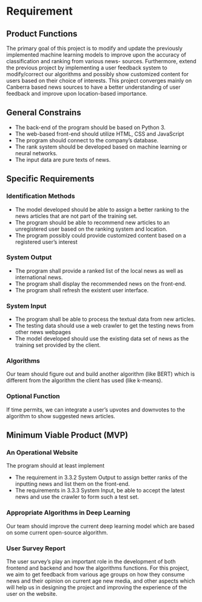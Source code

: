 # Requirement

## Product Functions

The primary goal of this project is to modify and update the previously implemented machine learning models to improve upon the accuracy of classification and ranking from various news- sources. Furthermore, extend the previous project by implementing a user feedback system to modify/correct our algorithms and possibly show customized content for users based on their choice of interests. This project converges mainly on Canberra based news sources to have a better understanding of user feedback and improve upon location-based importance.

## General Constrains

- The back-end of the program should be based on Python 3.
- The web-based front-end should utilize HTML, CSS and JavaScript
- The program should connect to the company’s database.
- The rank system should be developed based on machine learning or neural networks.
- The input data are pure texts of news.

## Specific Requirements

### Identification Methods

- The model developed should be able to assign a better ranking to the news articles that are not part of the training set.
- The program should be able to recommend new articles to an unregistered user based on the ranking system and location.
- The program  possibly could provide customized content based on a registered user’s interest  

### System Output

- The program shall provide a ranked list of the local news as well as international news.
- The program shall display the recommended news on the front-end.
- The program shall refresh the existent user interface.

### System Input

- The program shall be able to process the textual data from new articles.
- The testing data should use a web crawler to get the testing news from other news webpages
- The model developed should use the existing data set of news as the training set provided by the client.

### Algorithms

Our team should figure out and build another algorithm (like BERT) which is different from the algorithm the client has used (like k-means).

### Optional Function

If time permits, we can integrate a user’s upvotes and downvotes to the algorithm to show suggested news articles.

## Minimum Viable Product (MVP)

### An Operational Website
The program should at least implement 
- The requirement in 3.3.2 System Output to assign better ranks of the inputting news and list them on the front-end. 
- The requirements in 3.3.3 System Input, be able to accept the latest news and use the crawler to form such a test set.

### Appropriate Algorithms in Deep Learning
Our team should improve the current deep learning model which are based on some current open-source algorithm.

### User Survey Report
The user survey’s play an important role in the development of both frontend and backend and how the algorithms functions. For this project, we aim to get feedback from various age groups on how they consume news and their opinion on current age new media, and other aspects which will help us in designing the project and improving the experience of the user on the website.



